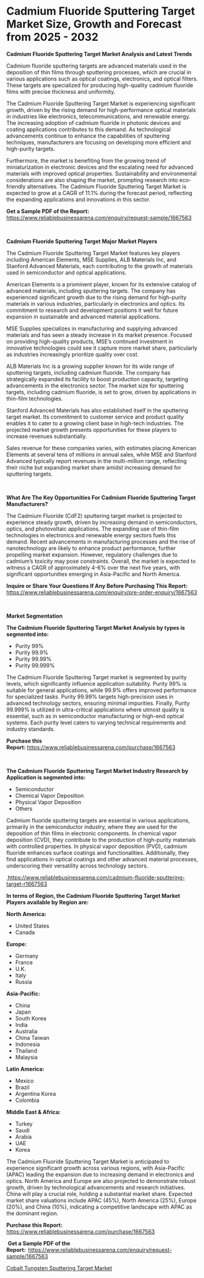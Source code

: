 <p><h1>Cadmium Fluoride Sputtering Target Market Size, Growth and Forecast from 2025 - 2032</h1></p><p><strong>Cadmium Fluoride Sputtering Target Market Analysis and Latest Trends</strong></p>
<p><p>Cadmium fluoride sputtering targets are advanced materials used in the deposition of thin films through sputtering processes, which are crucial in various applications such as optical coatings, electronics, and optical filters. These targets are specialized for producing high-quality cadmium fluoride films with precise thickness and uniformity.</p><p>The Cadmium Fluoride Sputtering Target Market is experiencing significant growth, driven by the rising demand for high-performance optical materials in industries like electronics, telecommunications, and renewable energy. The increasing adoption of cadmium fluoride in photonic devices and coating applications contributes to this demand. As technological advancements continue to enhance the capabilities of sputtering techniques, manufacturers are focusing on developing more efficient and high-purity targets.</p><p>Furthermore, the market is benefiting from the growing trend of miniaturization in electronic devices and the escalating need for advanced materials with improved optical properties. Sustainability and environmental considerations are also shaping the market, prompting research into eco-friendly alternatives. The Cadmium Fluoride Sputtering Target Market is expected to grow at a CAGR of 11.1% during the forecast period, reflecting the expanding applications and innovations in this sector.</p></p>
<p><strong>Get a Sample PDF of the Report:&nbsp;</strong> <a href="https://www.reliablebusinessarena.com/enquiry/request-sample/1667563?utm_campaign=2189&utm_medium=2&utm_source=Github&utm_content=ia&utm_term=08032025&utm_id=cadmium-fluoride-sputtering-target">https://www.reliablebusinessarena.com/enquiry/request-sample/1667563</a></p>
<p>&nbsp;</p>
<p><strong>Cadmium Fluoride Sputtering Target Major Market Players</strong></p>
<p><p>The Cadmium Fluoride Sputtering Target Market features key players including American Elements, MSE Supplies, ALB Materials Inc, and Stanford Advanced Materials, each contributing to the growth of materials used in semiconductor and optical applications. </p><p>American Elements is a prominent player, known for its extensive catalog of advanced materials, including sputtering targets. The company has experienced significant growth due to the rising demand for high-purity materials in various industries, particularly in electronics and optics. Its commitment to research and development positions it well for future expansion in sustainable and advanced material applications.</p><p>MSE Supplies specializes in manufacturing and supplying advanced materials and has seen a steady increase in its market presence. Focused on providing high-quality products, MSE’s continued investment in innovative technologies could see it capture more market share, particularly as industries increasingly prioritize quality over cost.</p><p>ALB Materials Inc is a growing supplier known for its wide range of sputtering targets, including cadmium fluoride. The company has strategically expanded its facility to boost production capacity, targeting advancements in the electronics sector. The market size for sputtering targets, including cadmium fluoride, is set to grow, driven by applications in thin-film technologies.</p><p>Stanford Advanced Materials has also established itself in the sputtering target market. Its commitment to customer service and product quality enables it to cater to a growing client base in high-tech industries. The projected market growth presents opportunities for these players to increase revenues substantially.</p><p>Sales revenue for these companies varies, with estimates placing American Elements at several tens of millions in annual sales, while MSE and Stanford Advanced typically report revenues in the multi-million range, reflecting their niche but expanding market share amidst increasing demand for sputtering targets.</p></p>
<p>&nbsp;</p>
<p><strong>What Are The Key Opportunities For Cadmium Fluoride Sputtering Target Manufacturers?</strong></p>
<p><p>The Cadmium Fluoride (CdF2) sputtering target market is projected to experience steady growth, driven by increasing demand in semiconductors, optics, and photovoltaic applications. The expanding use of thin-film technologies in electronics and renewable energy sectors fuels this demand. Recent advancements in manufacturing processes and the rise of nanotechnology are likely to enhance product performance, further propelling market expansion. However, regulatory challenges due to cadmium’s toxicity may pose constraints. Overall, the market is expected to witness a CAGR of approximately 4-6% over the next five years, with significant opportunities emerging in Asia-Pacific and North America.</p></p>
<p><strong>Inquire or Share Your Questions If Any Before Purchasing This Report:</strong> <a href="https://www.reliablebusinessarena.com/enquiry/pre-order-enquiry/1667563?utm_campaign=2189&utm_medium=2&utm_source=Github&utm_content=ia&utm_term=08032025&utm_id=cadmium-fluoride-sputtering-target">https://www.reliablebusinessarena.com/enquiry/pre-order-enquiry/1667563</a></p>
<p>&nbsp;</p>
<p><strong>Market Segmentation</strong></p>
<p><strong>The Cadmium Fluoride Sputtering Target Market Analysis by types is segmented into:</strong></p>
<p><ul><li>Purity 99%</li><li>Purity 99.9%</li><li>Purity 99.99%</li><li>Purity 99.999%</li></ul></p>
<p><p>The Cadmium Fluoride Sputtering Target market is segmented by purity levels, which significantly influence application suitability. Purity 99% is suitable for general applications, while 99.9% offers improved performance for specialized tasks. Purity 99.99% targets high-precision uses in advanced technology sectors, ensuring minimal impurities. Finally, Purity 99.999% is utilized in ultra-critical applications where utmost quality is essential, such as in semiconductor manufacturing or high-end optical systems. Each purity level caters to varying technical requirements and industry standards.</p></p>
<p><strong>Purchase this Report:&nbsp;</strong><a href="https://www.reliablebusinessarena.com/purchase/1667563?utm_campaign=2189&utm_medium=2&utm_source=Github&utm_content=ia&utm_term=08032025&utm_id=cadmium-fluoride-sputtering-target">https://www.reliablebusinessarena.com/purchase/1667563</a></p>
<p>&nbsp;</p>
<p><strong>The Cadmium Fluoride Sputtering Target Market Industry Research by Application is segmented into:</strong></p>
<p><ul><li>Semiconductor</li><li>Chemical Vapor Deposition</li><li>Physical Vapor Deposition</li><li>Others</li></ul></p>
<p><p>Cadmium fluoride sputtering targets are essential in various applications, primarily in the semiconductor industry, where they are used for the deposition of thin films in electronic components. In chemical vapor deposition (CVD), they contribute to the production of high-purity materials with controlled properties. In physical vapor deposition (PVD), cadmium fluoride enhances surface coatings and functionalities. Additionally, they find applications in optical coatings and other advanced material processes, underscoring their versatility across technology sectors.</p></p>
<p><a href="https://www.reliablebusinessarena.com/cadmium-fluoride-sputtering-target-r1667563?utm_campaign=2189&utm_medium=2&utm_source=Github&utm_content=ia&utm_term=08032025&utm_id=cadmium-fluoride-sputtering-target">&nbsp;https://www.reliablebusinessarena.com/cadmium-fluoride-sputtering-target-r1667563</a></p>
<p><strong>In terms of Region, the Cadmium Fluoride Sputtering Target Market Players available by Region are:</strong></p>
<p>
    <p> <strong> North America: </strong>
        <ul>
            <li>United States</li>
            <li>Canada</li>
        </ul>
        </p> 
    <p> <strong> Europe: </strong>
        <ul>
            <li>Germany</li>
            <li>France</li>
            <li>U.K.</li>
            <li>Italy</li>
            <li>Russia</li>
        </ul>
        </p> 
    <p> <strong> Asia-Pacific: </strong>
        <ul>
            <li>China</li>
            <li>Japan</li>
            <li>South Korea</li>
            <li>India</li>
            <li>Australia</li>
            <li>China Taiwan</li>
            <li>Indonesia</li>
            <li>Thailand</li>
            <li>Malaysia</li>
        </ul>
        </p> 
    <p> <strong> Latin America: </strong>
        <ul>
            <li>Mexico</li>
            <li>Brazil</li>
            <li>Argentina Korea</li>
            <li>Colombia</li>
        </ul>
        </p> 
    <p> <strong> Middle East & Africa: </strong>
        <ul>
            <li>Turkey</li>
            <li>Saudi</li>
            <li>Arabia</li>
            <li>UAE</li>
            <li>Korea</li>
        </ul>
    </p>
    </p>
<p><p>The Cadmium Fluoride Sputtering Target Market is anticipated to experience significant growth across various regions, with Asia-Pacific (APAC) leading the expansion due to increasing demand in electronics and optics. North America and Europe are also projected to demonstrate robust growth, driven by technological advancements and research initiatives. China will play a crucial role, holding a substantial market share. Expected market share valuations include APAC (45%), North America (25%), Europe (20%), and China (10%), indicating a competitive landscape with APAC as the dominant region.</p></p>
<p><strong>Purchase this Report: </strong><a href="https://www.reliablebusinessarena.com/purchase/1667563?utm_campaign=2189&utm_medium=2&utm_source=Github&utm_content=ia&utm_term=08032025&utm_id=cadmium-fluoride-sputtering-target">https://www.reliablebusinessarena.com/purchase/1667563</a></p>
<p>&nbsp;<strong>Get a Sample PDF of the Report:&nbsp;&nbsp;</strong><a href="https://www.reliablebusinessarena.com/enquiry/request-sample/1667563?utm_campaign=2189&utm_medium=2&utm_source=Github&utm_content=ia&utm_term=08032025&utm_id=cadmium-fluoride-sputtering-target">https://www.reliablebusinessarena.com/enquiry/request-sample/1667563</a></p>
<p><strong></strong></p>
<p><p><a href="https://github.com/FlorianWolf90/Market-Research-Report-List-1/blob/main/cobalt-tungsten-sputtering-target-market.md?utm_campaign=2189&utm_medium=2&utm_source=Github&utm_content=ia&utm_term=08032025&utm_id=cadmium-fluoride-sputtering-target">Cobalt Tungsten Sputtering Target Market</a></p></p>